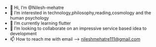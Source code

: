 - 👋 Hi, I’m @Nilesh-mehatre
- 👀 I’m interested in technology,philosophy,reading,cosmology and the human psychology
- 🌱 I’m currently learning flutter
- 💞️ I’m looking to collaborate on an impressive service based idea to development
- 📫 How to reach me with email --> nileshmehatre111@gmail.com

<!---
Nilesh-mehatre/Nilesh-mehatre is a ✨ special ✨ repository because its `README.md` (this file) appears on your GitHub profile.
You can click the Preview link to take a look at your changes.
--->
